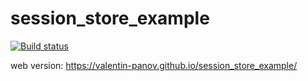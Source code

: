 # session_store_example

[![Build status](https://ci.appveyor.com/api/projects/status/uda2y80umxpr25me?svg=true)](https://ci.appveyor.com/project/vapanov/session-store-example)

web version: https://valentin-panov.github.io/session_store_example/
